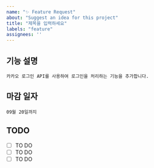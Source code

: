 ```yaml
---
name: "✨ Feature Request"
about: "Suggest an idea for this project"
title: "제목을 입력하세요"
labels: "feature"
assignees: ''
---
```



## 기능 설명 
    카카오 로그인 API를 사용하여 로그인을 처리하는 기능을 추가합니다.
    
## 마감 일자
    09월 20일까지 

## TODO
- [ ] TO DO
- [ ] TO DO
- [ ] TO DO